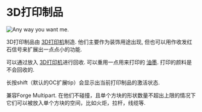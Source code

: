 # 3D打印制品

![Any way you want me.](block:OpenComputers:print)

3D打印制品由 [3D打印机](printer.md)制造. 他们主要作为装饰用途出现, 但也可以用作收发红石信号来扩展出一点点小的功能.

可以通过放入 [3D打印机](printer.md)进行回收. 可以重用一点用来打印的 [油墨](../item/chamelium.md). 打印的颜料是不会回收的.

长按shift（默认的OC扩展tip）会显示出当前打印制品的激活状态.

兼容Forge Multipart. 在他们不碰撞，且单个方块的形状数量不超出上限的情况下它们可以被放入单个方块的空间，比如火炬，拉杆，线缆等.
